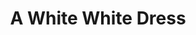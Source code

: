 --- 
title: "A White White Dress"
publishdate: "2018-12-24T16:48:46+02:00"
src: "https://365manga.net/manga/a-white-white-dress"
image: "https://data.365manga.net/images/thumbnails/32720-a-white-white-dress.jpg"
description: " A girl comes out to her mother."
---